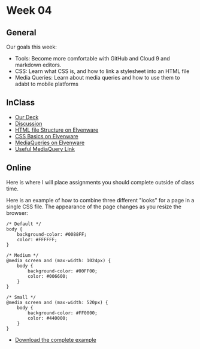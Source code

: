 Week 04
=======

General
-------

Our goals this week:

- Tools: Become more comfortable with GitHub and Cloud 9 and markdown editors.
- CSS: Learn what CSS is, and how to link a stylesheet into an HTML file
- Media Queries: Learn about media queries and how to use them to adabt to mobile platforms

InClass
-------

- [Our Deck](http://bit.ly/17GSF8W)
- [Discussion](https://bc.instructure.com/courses/834458/discussion_topics/1738776/)
- [HTML file Structure on Elvenware](http://elvenware.com/charlie/development/web/HtmlGuide/GettingStarted.html#theStructureOfAnHTMLDocument)
- [CSS Basics on Elvenware](http://elvenware.com/charlie/development/web/CssGuide/BasicSyntax.html#top)
- [MediaQueries on Elvenware](http://elvenware.com/charlie/development/web/CssGuide/MediaQueries.html)
- [Useful MediaQuery Link](http://css-tricks.com/css-media-queries/)

Online
----

Here is where I will place assignments you should complete outside
of class time.

Here is an example of how to combine three different "looks" for 
a page in a single CSS file. The appearance of the page changes
as you resize the browser:

```
/* Default */
body {
	background-color: #0088FF;
	color: #FFFFFF;
}

/* Medium */
@media screen and (max-width: 1024px) {
	body {
		background-color: #00FF00;
		color: #006600;
	}
}

/* Small */
@media screen and (max-width: 520px) {
	body {
		background-color: #FF0000;
		color: #440000;
	}
}	
```

- [Download the complete example](https://bc.instructure.com/courses/834458/files/30380635/download?wrap=1)




